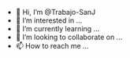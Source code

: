 - 👋 Hi, I’m @Trabajo-SanJ
- 👀 I’m interested in ...
- 🌱 I’m currently learning ...
- 💞️ I’m looking to collaborate on ...
- 📫 How to reach me ...

<!---
Trabajo-SanJ/Trabajo-SanJ is a ✨ special ✨ repository because its `README.md` (this file) appears on your GitHub profile.
Puede hacer clic en el enlace Vista previa para ver los cambios.
--->
